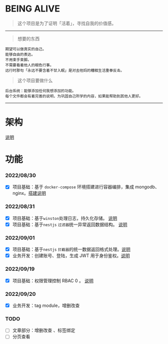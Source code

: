 <!--
 * @Date: 2022-08-28 14:44:57
 * @LastEditTime: 2022-09-20 01:14:44
-->

# BEING ALIVE

> 这个项目是为了证明「活着」，寻找自我的价值感。

---

> 想要的东西

```
期望可以做真实的自己。
能够自由的表达。
不用束手束脚。
不需要看着他人的眼色行事。
远行时那句「永远不要含着不甘入眠」是对去他妈的糟糕生活重拳反击。
```

> 这个项目要做什么

```
后台系统：能够添加任何我想添加的功能。
每个文件都会有着完善的说明，为巩固自己所学的内容，如果能帮助到其他人更好。
```

---

# 架构

[说明](./record/framework.md)

# 功能

### 2022/08/30

- [x] 项目基础：基于 `docker-compose` 环境搭建进行容器编排，集成 mongodb、nginx。[搭建说明](./record/base-nginx-mongodb-docker.config.md)

### 2022/08/31

- [x] 项目基础：基于`winston`处理日志，持久化存储。 [说明](./record/base-logger.md)
- [x] 项目基础：基于`nestjs` `过滤器`统一异常返回数据结构。 [说明](./record/base-unified-response.md#异常数据结构处理)

### 2022/09/01

- [x] 项目基础：基于`nestjs` `拦截器`的统一数据返回格式处理。[说明](./record/base-unified-response.md#正常数据结构处理)
- [x] 业务开发：创建账号、登陆，生成 JWT 用于身份鉴权。[说明](./record/base-jwt.md)

### 2022/09/19

- [x] 项目基础：权限管理控制 RBAC 0 。 [说明](./record/base-rbac.md)

### 2022/09/20

- [x] 业务开发：tag module，增删改查

### TODO

- [ ] 文章部分：增删改查 、标签绑定
- [ ] 分页查看
